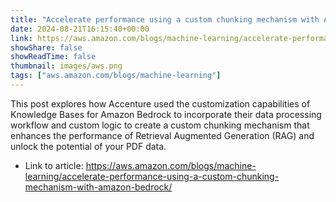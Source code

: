 ```yaml
---
title: "Accelerate performance using a custom chunking mechanism with Amazon Bedrock"
date: 2024-08-21T16:15:40+00:00
link: https://aws.amazon.com/blogs/machine-learning/accelerate-performance-using-a-custom-chunking-mechanism-with-amazon-bedrock/
showShare: false
showReadTime: false
thumbnail: images/aws.png
tags: ["aws.amazon.com/blogs/machine-learning"]
---
```

This post explores how Accenture used the customization capabilities of Knowledge Bases for Amazon Bedrock to incorporate their data processing workflow and custom logic to create a custom chunking mechanism that enhances the performance of Retrieval Augmented Generation (RAG) and unlock the potential of your PDF data.

- Link to article: https://aws.amazon.com/blogs/machine-learning/accelerate-performance-using-a-custom-chunking-mechanism-with-amazon-bedrock/
